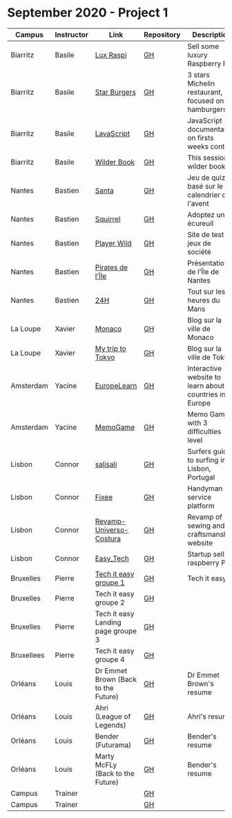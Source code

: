 
# September 2020 - Project 1

| Campus   | Instructor | Link                                                                  | Repository                                                  | Description                                        |
| -------- | ---------- | --------------------------------------------------------------------- | ----------------------------------------------------------- | -------------------------------------------------- |
| Biarritz | Basile     | [Lux Raspi](https://wildcodeschool.github.io/btz_p1_lux-raspi/)       | [GH](https://github.com/wildcodeschool/btz_p1_lux-raspi)    | Sell some luxury Raspberry Pi                      |
| Biarritz | Basile     | [Star Burgers](https://wildcodeschool.github.io/btz_p1_star-burgers/) | [GH](https://github.com/wildcodeschool/btz_p1_star-burgers) | 3 stars Michelin restaurant, focused on hamburgers |
| Biarritz | Basile     | [LavaScript](https://wildcodeschool.github.io/btz_p1_js-doc/)         | [GH](https://github.com/wildcodeschool/btz_p1_js-doc)       | JavaScript documentation on firsts weeks content   |
| Biarritz | Basile     | [Wilder Book](https://wildcodeschool.github.io/btz_p1_wilder-book/)   | [GH](https://github.com/wildcodeschool/btz_p1_wilder-book)  | This session wilder book                           |
| Nantes   | Bastien    | [Santa](https://baptiste-gfy.github.io/calendrier_avant/)             | [GH](https://github.com/baptiste-gfy/calendrier_avant/)     | Jeu de quizz basé sur le calendrier de l'avent     |
| Nantes   | Bastien    | [Squirrel](https://rouxxi.github.io/AdopteUnEcureuil.github.io/)      | [GH](https://github.com/rouxxi/AdopteUnEcureuil.github.io/) | Adoptez un écureuil                                |
| Nantes   | Bastien    | [Player Wild](https://maxime-monjal.github.io/Player-wild/)           | [GH](https://github.com/maxime-monjal/Player-wild/)         | Site de test de jeux de société                    |
| Nantes   | Bastien    | [Pirates de l'Île](https://thomas37000.github.io/ileDeNantes/)        | [GH](https://github.com/thomas37000/ileDeNantes/)           | Présentation de l'Île de Nantes                    |
| Nantes   | Bastien    | [24H](https://nicholas570.github.io/24h/html/home.html)               | [GH](https://github.com/nicholas570/24h/)                   | Tout sur les 24 heures du Mans                     |
| La Loupe | Xavier     | [Monaco](https://lebic-monaco.netlify.app/)                           | [GH](https://github.com/will142/LeBic-Monaco)               | Blog sur la ville de Monaco                        |
| La Loupe | Xavier     | [My trip to Tokyo](https://lafondmael.github.io/My-trip-to-tokyo/)    | [GH](https://github.com/LafondMael/My-trip-to-tokyo/tree/master) | Blog sur la ville de Tokyo                                             |
| Amsterdam   | Yacine    | [EuropeLearn](https://eurolearn.netlify.app/)                       | [GH](https://github.com/WildCodeSchool/Ams-P1-EuropeProject)      | Interactive website to learn about countries in Europe                                        |
| Amsterdam   | Yacine    | [MemoGame](https://daute.dev/)                                      | [GH](https://github.com/WildCodeSchool/Ams-P1-memogame)          | Memo Game with 3 difficulties level                                                           |
| Lisbon   | Connor     |  [salisali](https://leonvdk.github.io/salisali/)                       | [GH](https://github.com/Leonvdk/salisali)                  | <desc> Surfers guide to surfing in Lisbon, Portugal|
| Lisbon   | Connor     | [Fixee](https://artur-59.github.io/Project-1/)                         | [GH](https://github.com/artur-59/Project-1)                | <desc>  Handyman service platform                  |
| Lisbon   |  Connor    | [Revamp-Universo-Costura]()                                            | [GH](https://github.com/mabambres/Revamp-Universo-Costura) | <desc>  Revamp of sewing and craftsmanship website |
| Lisbon   | Connor     | [Easy_Tech]()                                                          | [GH](https://github.com/LuisClara92/project1_Easy_Tech)    | <desc>  Startup selling raspberry Pi's             |
| Bruxelles   | Pierre    | [Tech it easy groupe 1](https://killianfrappartdev.github.io/tech-it-easy/)                                                                  | [GH](https://github.com/KillianFrappartDev/tech-it-easy)                                                      | Tech it easy                                            |
| Bruxelles   | Pierre    | Tech it easy groupe 2                                                               | [GH](https://github.com/KacperSokolowskiDev/Tech-It-Easy-Project)                                                      | <desc>                                             |
| Bruxelles   | Pierre    | Tech it easy Landing page groupe 3                                                              | [GH](https://github.com/Greg155/TechITeasy-Landingpage)                                                      | <desc>                                             |
| Bruxellees   | Pierre    | Tech it easy  groupe 4                                                             | [GH](https://github.com/AntoineMeunier52/tech-it-easy-)                                                      | <desc>                                          |
| Orléans | Louis     | Dr Emmet Brown (Back to the Future) | [GH](https://github.com/barthflo/Doc)    | Dr Emmet Brown's resume 
| Orléans | Louis     | Ahri (League of Legends) | [GH](https://github.com/TheoAt/CV_AHRI_WCS)    | Ahri's resume  
| Orléans | Louis     | Bender (Futurama) | [GH](https://github.com/florianb45160/Project1-CVBENDER)    | Bender's resume
| Orléans | Louis     | Marty McFLy (Back to the Future) | [GH](https://github.com/PazzeG/Projet1-CV/tree/master)    | Bender's resume    
| Campus   | Trainer    | []()                                                                  | [GH]()                                                      | <desc>                                             |
| Campus   | Trainer    | []()                                                                  | [GH]()                                                      | <desc>                                             |
